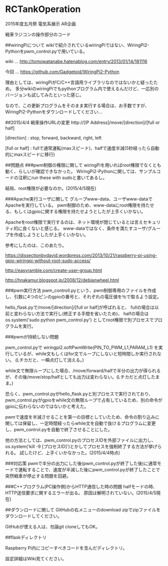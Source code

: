 # RCTankOperation
2015年度五月祭 電気系展示 AR企画

戦車ラジコンの操作部分のコード

##wiringPiについて
wikiで紹介されているwiringPiではない、WiringPi2-Pythonをpwm_control.pyで用いている。

wiki ... http://tomowatanabe.hatenablog.com/entry/2013/01/14/181116

今回 ... https://github.com/Gadgetoid/WiringPi2-Python

理由としては、wiringPiがC/C++言語用ライブラリなのではないかと疑ったため。
多分wikiのwiringPiでもpythonプログラム内で使えるんだけど、一応別のバージョンも試してみたといった感じ。

なので、この更新プログラムをそのまま実行する場合は、お手数ですが、WiringPi2-Pythonをダウンロードしてください...

##2015/4/4 戦車操作URLの変更
http://[IP Address]/move/[direction]/[full or half]

[direction] : stop, forward, backward, right, left

[full or half] : fullで通常運転(maxスピード)、halfで速度半減(5秒経ったら自動的にmaxスピードに移行)

##問題点
###pwm制御の権限に関して
wiringPiを用いればroot権限でなくとも動く、らしいが確認できなかった。
WiringPi2-Pythonに関しては、サンプルコードの注釈にrun these with sudoと書いてあるし。

結局、root権限が必要なのか。(2015/4/5現在)

###Apache実行ユーザに関して
グループwww-data、ユーザwww-dataでApacheを実行している。
pwm制御のため、www-dataにroot権限を持たせる、もしくはgpioに関する権限を持たせようとしたが上手くいかない。

Apacheをroot権限で実行するのは、ネット環境が閉じているとは言えセキュリティ的に良くないと感じる。
www-dataではなく、条件を満たすユーザ/グループを作成しようとしたが上手くいかない。

参考にしたのは、このあたり。

 https://dissectionbydavid.wordpress.com/2013/10/21/raspberry-pi-using-gpio-wiringpi-without-root-sudo-access/

 http://easyramble.com/create-user-group.html

 http://hnakamur.blogspot.jp/2008/12/debianwheel.html

###pwm実行方法
pwm_controll.pyという、pwm制御専用のファイルを作成し、引数に4つのピンのgpioの番号と、それぞれの電圧値を％で取るよう設定。

hello_flask.pyで/move/[direction]/[full or half]が呼ばれると、
fullの場合は以前と変わらない方法で実行し(修正する手間を省いたため)、
halfの場合は os.system('sudo python pwm_control.py') としてroot権限で別プロセスでプログラムを実行。

###pwmが持続しない問題

pwm_control.pyで wiringpi2.softPwmWrite(PIN_TO_PWM_L1,PARAM_L1) を実行しているが、while文もしくはfor文でループにしないと短時間しか実行されない。
(Lチカだと、一瞬点灯して消える。)

while文で無限ループにした場合、/move/forward/halfで半分の出力が得られるが、その後/move/stop/halfとしても出力は変わらない。(Lチカだと点灯したまま。)

恐らく、pwm_control.pyがhello_flask.pyと別プロセスで実行されており、pwm_control.pyがgpioをwhile文の無限ループで占有しているため、別の命令がgpioに伝わらないのではないかと考えた。

pwmで速度を半減させることを第一の目標としていたため、命令の割り込みに関しては保留し、一定時間経ったらwhile文を自動で抜けるプログラムに変更し、pwm_control.pyを自動で終了させることにした。

他の方法としては、pwm_control.pyのプロセスIDを外部ファイルに出力し、os.system('kill -9 [プロセスID]')とかしてプロセスを強制終了する方法が挙げられる。
試したけど、上手くいかなかった。(2015/4/4時点)

###対応策
pwmで半分の出力にした後(pwm_control.pyが終了した後)に通常モードで運転することで、速度が半減した後にpwm_control.pyが終了したことで突然戦車が停止する問題を回避。

###C++プログラム(PC操作側)からHTTP通信した時の問題
halfモードの時、HTTP送信要求に関するエラーが出る。
原因は解明されていない。(2015/4/5現在)

##ダウンロードに関して
GitHubの右メニューのdownload zipでzipファイルをダウンロードしてください。

GitHubが使える人は、勿論git cloneしてもOK。

##flaskディレクトリ

Raspberry Pi内にコピーすべきコードを含んだディレクトリ。

設定詳細はWiki見てください。